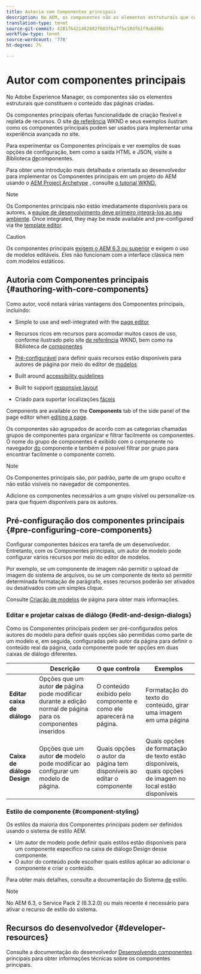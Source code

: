 ```yaml
---
title: Autoria com Componentes principais
description: No AEM, os componentes são os elementos estruturais que constituem o conteúdo das páginas que estão sendo criadas - os componentes principais oferecem uma funcionalidade de criação flexível e repleta de recursos para a oferta.
translation-type: tm+mt
source-git-commit: 4281f6421482682f603f6a7f5e18df61f9a6d98c
workflow-type: tm+mt
source-wordcount: '778'
ht-degree: 7%

---
```



# Autor com componentes principais

No Adobe Experience Manager, os componentes são os elementos estruturais que constituem o conteúdo das páginas criadas.

Os componentes principais ofertas funcionalidade de criação flexível e repleta de recursos. O site [de referência](https://wknd.site) WKND e seus exemplos ilustram como os componentes principais podem ser usados para implementar uma experiência avançada no site.

Para experimentar os Componentes principais e ver exemplos de suas opções de configuração, bem como a saída HTML e JSON, visite a Biblioteca [de](https://adobe.com/go/aem_cmp_library)componentes.

Para obter uma introdução mais detalhada e orientada ao desenvolvedor para implementar os Componentes principais em um projeto do AEM usando o [AEM Project Archetype](/help/developing/archetype/overview.md) , consulte [o tutorial WKND.](https://docs.adobe.com/content/help/br/experience-manager-learn/getting-started-wknd-tutorial-develop/overview.html)

>[!NOTE]
>
>Os Componentes principais não estão imediatamente disponíveis para os autores, a [equipe de desenvolvimento deve primeiro integrá-los ao seu ambiente](/help/get-started/using.md). Once integrated, they may be made available and pre-configured via the [template editor](https://docs.adobe.com/content/help/en/experience-manager-cloud-service/sites/authoring/features/templates.html).

>[!CAUTION]
>
>Os componentes principais [exigem o AEM 6.3 ou superior](/help/versions.md) e exigem o uso de modelos [](https://docs.adobe.com/content/help/en/experience-manager-cloud-service/sites/authoring/features/templates.html)editáveis. Eles não funcionam com a interface clássica nem com modelos estáticos.

## Autoria com Componentes principais {#authoring-with-core-components}

Como autor, você notará várias vantagens dos Componentes principais, incluindo:

* Simple to use and well-integrated with the [page editor](https://docs.adobe.com/content/help/en/experience-manager-cloud-service/sites/authoring/fundamentals/editing-content.html)

* Recursos ricos em recursos para acomodar muitos casos de uso, conforme ilustrado pelo site [de referência](https://wknd.site) WKND, bem como na Biblioteca de [componentes](https://adobe.com/go/aem_cmp_library)

* [Pré-configurável](#pre-configuring-core-components) para definir quais recursos estão disponíveis para autores de página por meio do editor de [modelos](https://docs.adobe.com/content/help/en/experience-manager-cloud-service/sites/authoring/features/templates.html)

* Built around [accessibility guidelines](https://docs.adobe.com/content/help/en/experience-manager-cloud-service/sites/authoring/fundamentals/accessible-content.html)

* Built to support [responsive layout](https://docs.adobe.com/content/help/en/experience-manager-cloud-service/sites/authoring/features/responsive-layout.html)

* Criado para suportar localizações [fáceis](localization.md)

Components are available on the **Components** tab of the side panel of the page editor when [editing a page](https://docs.adobe.com/content/help/en/experience-manager-cloud-service/sites/authoring/fundamentals/editing-content.html).

Os componentes são agrupados de acordo com as categorias chamadas grupos de componentes para organizar e filtrar facilmente os componentes. O nome do grupo de componentes é exibido com o componente no navegador [do](https://docs.adobe.com/content/help/en/experience-manager-cloud-service/sites/authoring/fundamentals/editing-content.html) componente e também é possível filtrar por grupo para encontrar facilmente o componente correto.

>[!NOTE]
>
>Os Componentes principais são, por padrão, parte de um grupo oculto e não estão visíveis no navegador de componentes.
>
>Adicione os componentes necessários a um grupo visível ou personalize-os para que fiquem disponíveis para os autores.

## Pré-configuração dos componentes principais {#pre-configuring-core-components}

Configurar componentes básicos era tarefa de um desenvolvedor. Entretanto, com os Componentes principais, um autor de modelo pode configurar vários recursos por meio do editor de modelos.

Por exemplo, se um componente de imagem não permitir o upload de imagem do sistema de arquivos, ou se um componente de texto só permitir determinada formatação de parágrafo, esses recursos poderão ser ativados ou desativados com um simples clique.

Consulte [Criação de modelos](https://docs.adobe.com/content/help/en/experience-manager-cloud-service/sites/authoring/features/templates.html) de página para obter mais informações.

### Editar e projetar caixas de diálogo {#edit-and-design-dialogs}

Como os Componentes principais podem ser pré-configurados pelos autores do modelo para definir quais opções são permitidas como parte de um modelo e, em seguida, configuradas pelo autor da página para definir o conteúdo real da página, cada componente pode ter opções em duas caixas de diálogo diferentes.

|  | Descrição | O que controla | Exemplos |
|--- |--- |--- |--- |
| **Editar caixa de diálogo** | Opções que um autor **de** página pode modificar durante a edição normal de página para os componentes inseridos | O conteúdo exibido pelo componente e como ele aparecerá na página. | Formatação do texto do conteúdo, girar uma imagem em uma página |
| **Caixa de diálogo Design** | Opções que um autor **de** modelo pode modificar ao configurar um modelo de página. | Quais opções o autor da página tem disponíveis ao editar o componente | Quais opções de formatação de texto estão disponíveis, quais opções de imagem no local estão disponíveis |

### Estilo de componente {#component-styling}

Os estilos da maioria dos Componentes principais podem ser definidos usando o sistema de estilo AEM.

* Um autor de modelo pode definir quais estilos estão disponíveis para um componente específico na caixa de diálogo Design desse componente.
* O autor do conteúdo pode escolher quais estilos aplicar ao adicionar o componente e criar o conteúdo.

Para obter mais detalhes, consulte a documentação do Sistema [de](https://docs.adobe.com/content/help/en/experience-manager-cloud-service/sites/authoring/features/style-system.html) estilo.

>[!NOTE]
>
>No AEM 6.3, o Service Pack 2 (6.3.2.0) ou mais recente é necessário para ativar o recurso de estilo do sistema.

## Recursos do desenvolvedor {#developer-resources}

Consulte a documentação do desenvolvedor [Desenvolvendo componentes](/help/developing/overview.md) principais para obter informações técnicas sobre os componentes principais.
